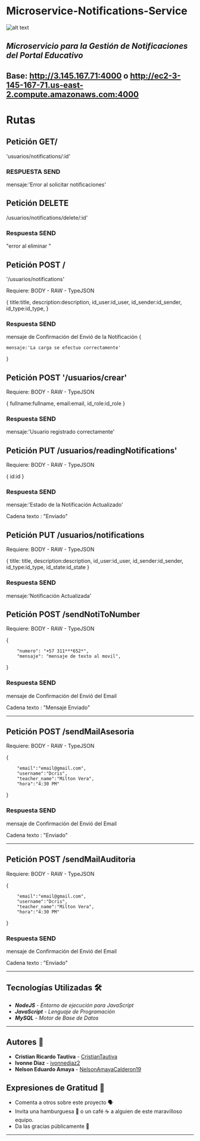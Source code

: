 # Microservice-Notifications-Service
![alt text](https://1.bp.blogspot.com/-z6LMrSwx_XA/XbhhKRAfMZI/AAAAAAAAoFs/CCSm0SMIq-47MjxmjGvnmcZd4DN3GG63QCLcBGAsYHQ/s1600/email-4539382_1280.jpg)

*Microservicio para la Gestión de Notificaciones del Portal Educativo*
---
## Base:  http://3.145.167.71:4000   o  http://ec2-3-145-167-71.us-east-2.compute.amazonaws.com:4000

# Rutas

## Petición GET/

'usuarios/notifications/:id'

### RESPUESTA SEND

mensaje:'Error al solicitar notificaciones'

## Petición DELETE 
/usuarios/notifications/delete/:id'

### Respuesta SEND
"error al eliminar "

## Petición POST /
'/usuarios/notifications'

Requiere: BODY - RAW - TypeJSON

{
        title:title,
        description:description,
        id_user:id_user,
        id_sender:id_sender,
        id_type:id_type,
}


### Respuesta SEND
mensaje de Confirmación del Envió de la Notificación
{

    mensaje:'La carga se efectuo correctamente'
        
}

## Petición POST '/usuarios/crear'

Requiere: BODY - RAW - TypeJSON

{
            fullname:fullname,
            email:email,
            id_role:id_role
}


### Respuesta SEND
mensaje:'Usuario registrado correctamente'

## Petición PUT /usuarios/readingNotifications'

Requiere: BODY - RAW - TypeJSON

 {
        id:id
 }


### Respuesta SEND
mensaje:'Estado de la Notificación Actualizado'


Cadena texto :  "Enviado"

## Petición PUT /usuarios/notifications

Requiere: BODY - RAW - TypeJSON


 {
        title: title, 
        description:description, 
        id_user:id_user, 
        id_sender:id_sender, 
        id_type:id_type,
        id_state:id_state
 }
    
 ### Respuesta SEND
 mensaje:'Notificación Actualizada'

## Petición POST /sendNotiToNumber

Requiere: BODY - RAW - TypeJSON

{

        "numero": "+57 311***652*",
        "mensaje": "mensaje de texto al movil",

        
}

### Respuesta SEND
mensaje de Confirmación del Envió del Email


Cadena texto :  "Mensaje Enviado"



---

## Petición POST /sendMailAsesoria

Requiere: BODY - RAW - TypeJSON

{

        "email":"email@gmail.com", 
        "username":"Dcris", 
        "teacher_name":"Milton Vera", 
        "hora":"4:30 PM"

        
}



### Respuesta SEND
mensaje de Confirmación del Envió del Email

Cadena texto :  "Enviado"



---

## Petición POST /sendMailAuditoria

Requiere: BODY - RAW - TypeJSON

{

        "email":"email@gmail.com", 
        "username":"Dcris", 
        "teacher_name":"Milton Vera", 
        "hora":"4:30 PM"

        
}

### Respuesta SEND
mensaje de Confirmación del Envió del Email

Cadena texto :  "Enviado"



---

## Tecnologías Utilizadas 🛠
  - **_NodeJS_** - *Entorno de ejecución para JavaScript*
  - **_JavaScript_** - *Lenguaje de Programación*
  - **_MySQL_** - *Motor de Base de Datos*
---

## Autores :busts_in_silhouette:
- **Cristian Ricardo Tautiva** - [CristianTautiva](https://github.com/CristianTautiva)
- **Ivonne Diaz** - [ivonnediaz2](https://github.com/ivonnediaz2)
- **Nelson Eduardo Amaya** - [NelsonAmayaCalderon19](https://github.com/NelsonAmayaCalderon19)

 ## Expresiones de Gratitud 🎁

* Comenta a otros sobre este proyecto 🗣
* Invita una hamburguesa 🍔 o un café ☕ a alguien de este maravilloso equipo. 
* Da las gracias públicamente 🤪
---
